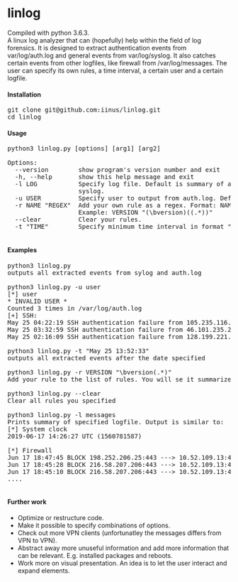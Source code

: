 # linlog
Compiled with python 3.6.3. \
A linux log analyzer that can (hopefully) help within the field of log forensics. It is designed to extract authentication events from 
var/log/auth.log and general events from var/log/syslog. It also catches certain events from other logfiles, like firewall from /var/log/messages. The user can specify its own rules, a time interval, a certain user and a certain
logfile. 

#### Installation
<pre>
git clone git@github.com:iinus/linlog.git 
cd linlog
</pre>

#### Usage 
<pre>
python3 linlog.py [options] [arg1] [arg2] 

Options: 
  --version        show program's version number and exit 
  -h, --help       show this help message and exit 
  -l LOG           Specify log file. Default is summary of auth.log and
                   syslog. 
  -u USER          Specify user to output from auth.log. Default is all users. 
  -r NAME "REGEX"  Add your own rule as a regex. Format: NAME "REGEX".
                   Example: VERSION "(\bversion)((.*))" 
  --clear          Clear your rules. 
  -t "TIME"        Specify minimum time interval in format "Jan 7 17:35:37". 

</pre>

#### Examples
<pre>
python3 linlog.py
outputs all extracted events from sylog and auth.log

python3 linlog.py -u user
[*] user
* INVALID USER *
Counted 3 times in /var/log/auth.log
[+] SSH:  
May 25 04:22:19 SSH authentication failure from 105.235.116.254:48680
May 25 03:32:59 SSH authentication failure from 46.101.235.214:39336
May 25 02:16:09 SSH authentication failure from 128.199.221.18:38716

python3 linlog.py -t "May 25 13:52:33"
outputs all extracted events after the date specified

python3 linlog.py -r VERSION "\bversion(.*)"
Add your rule to the list of rules. You will se it summarized at the bottom next time you run linlog.

python3 linlog.py --clear
Clear all rules you specified

python3 linlog.py -l messages
Prints summary of specified logfile. Output is similar to:
[*] System clock 
2019-06-17 14:26:27 UTC (1560781587)

[*] Firewall 
Jun 17 18:47:45 BLOCK 198.252.206.25:443 ---> 10.52.109.13:41642
Jun 17 18:45:28 BLOCK 216.58.207.206:443 ---> 10.52.109.13:46452
Jun 17 18:45:10 BLOCK 216.58.207.206:443 ---> 10.52.109.13:46450
....

</pre>

#### Further work
* Optimize or restructure code.
* Make it possible to specify combinations of options.
* Check out more VPN clients (unfortunatley the messages differs from VPN to VPN).
* Abstract away more unuseful information and add more information that can be relevant. E.g. installed packages and reboots.
* Work more on visual presentation. An idea is to let the user interact and expand elements.
